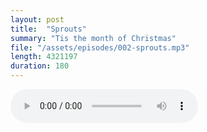 ```yaml
---
layout: post
title:  "Sprouts"
summary: "Tis the month of Christmas"
file: "/assets/episodes/002-sprouts.mp3"
length: 4321197
duration: 180
---
```


<audio controls>
  <source src="{{ page.file }}" type="audio/mpeg">
Your browser does not support the audio element.
</audio>